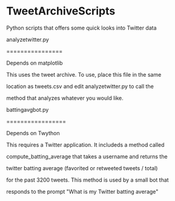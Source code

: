 TweetArchiveScripts
===================

Python scripts that offers some quick looks into Twitter data

analyzetwitter.py

================

Depends on matplotlib

This uses the tweet archive. To use, place this file in the same 

location as tweets.csv and edit analyzetwitter.py to call the 

method that analyzes whatever you would like.

battingavgbot.py

=================

Depends on Twython

This requires a Twitter application. It includeds a method called

compute_batting_average that takes a username and returns the

twitter batting average (favorited or retweeted tweets / total)

for the past 3200 tweets. This method is used by a small bot that

responds to the prompt "What is my Twitter batting average"
